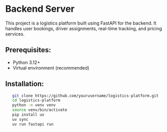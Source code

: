 Backend Server
==========================

This project is a logistics platform built using FastAPI for the backend. It handles user bookings,
driver assignments, real-time tracking, and pricing services.

Prerequisites:
--------------
- Python 3.12+
- Virtual environment (recommended)

Installation:
-------------


```bash
   git clone https://github.com/yourusername/logistics-platform.git
   cd logistics-platform
   python -m venv venv
   source venv/bin/activate
   pip install uv
   uv sync
   uv run fastapi run
```
